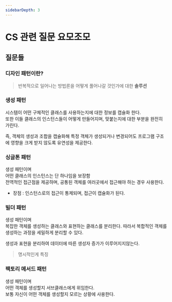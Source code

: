 ```yaml
---
sidebarDepth: 3
---
```


# CS 관련 질문 요모조모

## 질문들

### 디자인 패턴이란?

<Detail>

> 반복적으로 일어나는 방법론을 어떻게 풀어나갈 것인가에 대한 **솔루션**

</Detail>

### 생성 패턴

<Detail>

시스템이 어떤 구체적인 클래스를 사용하는지에 대한 정보를 캡슐화 한다.  
또한 이들 클래스의 인스턴스들이 어떻게 만들어지며, 맞붙는지에 대한 부분을 완전히 가린다.

즉, 객체의 생성과 조합을 캡슐화해 특정 객체가 생성되거나 변경되어도
프로그램 구조에 영향을 크게 받지 않도록 유연성을 제공한다.

</Detail>

### 싱글톤 패턴

<Detail>

생성 패턴이며  
어떤 클래스의 인스턴스는 단 하나임을 보장함  
전역적인 접근점을 제공하며, 공통된 객체를 여러곳에서 접근해야 하는 경우 사용한다.

- 장점 : 인스턴스로의 접근이 통제되며, 접근이 캡슐화가 된다.

</Detail>

### 빌더 패턴

<Detail>

생성 패턴이며  
복잡한 객체를 생성하는 클래스와 표현하는 클래스를 분리한다.
따라서 복합적인 객체를 생성하는 과정을 세밀하게 분리할 수 있다.

생성과 표현을 분리하여 데이터에 따른 생성자 증가가 이루어지지않는다.

> 명시적인게 특징

</Detail>

### 팩토리 메서드 패턴

<Detail>

생성 패턴이며  
어떤 객체를 생성할지 서브클래스에게 위임한다.  
보통 자신이 어떤 객체를 생성할지 모르는 상황에 사용한다.

</Detail>
